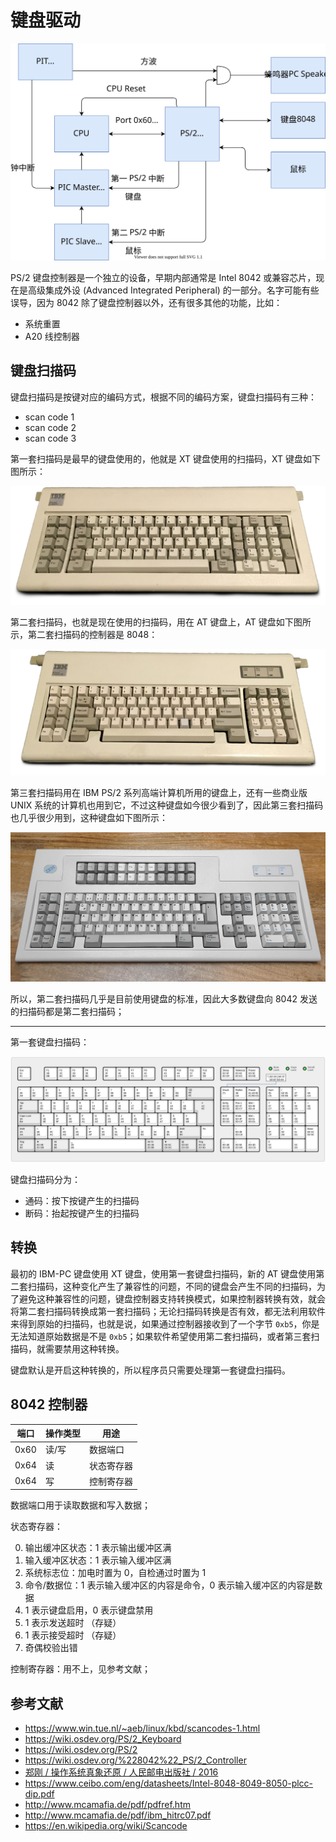 # 键盘驱动

![](./images/ps2_controller.drawio.svg)

PS/2 键盘控制器是一个独立的设备，早期内部通常是 Intel 8042 或兼容芯片，现在是高级集成外设 (Advanced Integrated Peripheral) 的一部分。名字可能有些误导，因为 8042 除了键盘控制器以外，还有很多其他的功能，比如：

- 系统重置
- A20 线控制器

## 键盘扫描码

键盘扫描码是按键对应的编码方式，根据不同的编码方案，键盘扫描码有三种：

- scan code 1
- scan code 2
- scan code 3

第一套扫描码是最早的键盘使用的，他就是 XT 键盘使用的扫描码，XT 键盘如下图所示：

![](./images/IBM_Model_F_XT.png)

第二套扫描码，也就是现在使用的扫描码，用在 AT 键盘上，AT 键盘如下图所示，第二套扫描码的控制器是 8048：

![](./images/IBM_Model_F_AT.png)

第三套扫描码用在 IBM PS/2 系列高端计算机所用的键盘上，还有一些商业版 UNIX 系统的计算机也用到它，不过这种键盘如今很少看到了，因此第三套扫描码也几乎很少用到，这种键盘如下图所示：

![](./images/IBM_PS_2.jpeg)

所以，第二套扫描码几乎是目前使用键盘的标准，因此大多数键盘向 8042 发送的扫描码都是第二套扫描码；

----

第一套键盘扫描码：

![](./images/keyboard_scancode.svg)

键盘扫描码分为：

- 通码：按下按键产生的扫描码
- 断码：抬起按键产生的扫描码

## 转换

最初的 IBM-PC 键盘使用 XT 键盘，使用第一套键盘扫描码，新的 AT 键盘使用第二套扫描码，这种变化产生了兼容性的问题，不同的键盘会产生不同的扫描码，为了避免这种兼容性的问题，键盘控制器支持转换模式，如果控制器转换有效，就会将第二套扫描码转换成第一套扫描码；无论扫描码转换是否有效，都无法利用软件来得到原始的扫描码，也就是说，如果通过控制器接收到了一个字节 `0xb5`，你是无法知道原始数据是不是 `0xb5`；如果软件希望使用第二套扫描码，或者第三套扫描码，就需要禁用这种转换。

键盘默认是开启这种转换的，所以程序员只需要处理第一套键盘扫描码。

## 8042 控制器

| 端口 | 操作类型 | 用途       |
| ---- | -------- | ---------- |
| 0x60 | 读/写    | 数据端口   |
| 0x64 | 读       | 状态寄存器 |
| 0x64 | 写       | 控制寄存器 |

数据端口用于读取数据和写入数据；

状态寄存器：

0. 输出缓冲区状态：1 表示输出缓冲区满
1. 输入缓冲区状态：1 表示输入缓冲区满
2. 系统标志位：加电时置为 0，自检通过时置为 1
3. 命令/数据位：1 表示输入缓冲区的内容是命令，0 表示输入缓冲区的内容是数据
4. 1 表示键盘启用，0 表示键盘禁用
5. 1 表示发送超时 （存疑）
6. 1 表示接受超时 （存疑）
7. 奇偶校验出错

控制寄存器：用不上，见参考文献；

## 参考文献

- <https://www.win.tue.nl/~aeb/linux/kbd/scancodes-1.html>
- <https://wiki.osdev.org/PS/2_Keyboard>
- <https://wiki.osdev.org/PS/2>
- <https://wiki.osdev.org/%228042%22_PS/2_Controller>
- [郑刚 / 操作系统真象还原 / 人民邮电出版社 / 2016](https://book.douban.com/subject/26745156/)
- <https://www.ceibo.com/eng/datasheets/Intel-8048-8049-8050-plcc-dip.pdf>
- <http://www.mcamafia.de/pdf/pdfref.htm>
- <http://www.mcamafia.de/pdf/ibm_hitrc07.pdf>
- <https://en.wikipedia.org/wiki/Scancode>
